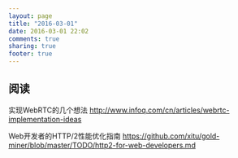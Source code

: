 ```yaml
---
layout: page
title: "2016-03-01"
date: 2016-03-01 22:02
comments: true
sharing: true
footer: true
---
```


## 阅读

实现WebRTC的几个想法
http://www.infoq.com/cn/articles/webrtc-implementation-ideas

Web开发者的HTTP/2性能优化指南
https://github.com/xitu/gold-miner/blob/master/TODO/http2-for-web-developers.md
